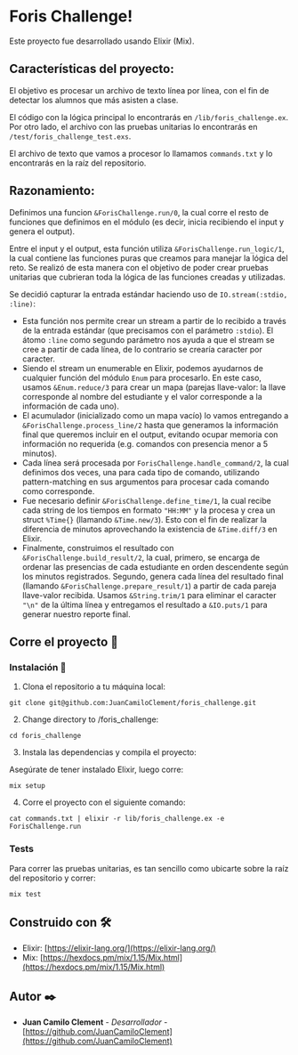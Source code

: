 # Foris Challenge!

Este proyecto fue desarrollado usando Elixir (Mix).

## Características del proyecto:

El objetivo es procesar un archivo de texto línea por línea, con el fin de detectar los alumnos que más asisten a clase.

El código con la lógica principal lo encontrarás en `/lib/foris_challenge.ex`. Por otro lado, el archivo con las pruebas unitarias lo encontrarás en `/test/foris_challenge_test.exs`.

El archivo de texto que vamos a procesor lo llamamos `commands.txt` y lo encontrarás en la raíz del repositorio.

## Razonamiento:

Definimos una funcion `&ForisChallenge.run/0`, la cual corre el resto de funciones que definimos en el módulo (es decir, inicia recibiendo el input y genera el output).

Entre el input y el output, esta función utiliza `&ForisChallenge.run_logic/1`, la cual contiene las funciones puras que creamos para manejar la lógica del reto. Se realizó de esta manera con el objetivo de poder crear pruebas unitarias que cubrieran toda la lógica de las funciones creadas y utilizadas.

Se decidió capturar la entrada estándar haciendo uso de `IO.stream(:stdio, :line)`:
- Esta función nos permite crear un stream a partir de lo recibido a través de la entrada estándar (que precisamos con el parámetro `:stdio`). El átomo `:line` como segundo parámetro nos ayuda a que el stream se cree a partir de cada línea, de lo contrario se crearía caracter por caracter.
- Siendo el stream un enumerable en Elixir, podemos ayudarnos de cualquier función del módulo `Enum` para procesarlo. En este caso, usamos `&Enum.reduce/3` para crear un mapa (parejas llave-valor: la llave corresponde al nombre del estudiante y el valor corresponde a la información de cada uno).
- El acumulador (inicializado como un mapa vacío) lo vamos entregando a `&ForisChallenge.process_line/2` hasta que generamos la información final que queremos incluir en el output, evitando ocupar memoria con información no requerida (e.g. comandos con presencia menor a 5 minutos).
- Cada línea será procesada por `ForisChallenge.handle_command/2`, la cual definimos dos veces, una para cada tipo de comando, utilizando pattern-matching en sus argumentos para procesar cada comando como corresponde.
- Fue necesario definir `&ForisChallenge.define_time/1`, la cual recibe cada string de los tiempos en formato `"HH:MM"` y la procesa y crea un struct `%Time{}` (llamando `&Time.new/3`). Esto con el fin de realizar la diferencia de minutos aprovechando la existencia de `&Time.diff/3` en Elixir.
- Finalmente, construimos el resultado con `&ForisChallenge.build_result/2`, la cual, primero, se encarga de ordenar las presencias de cada estudiante en orden descendente según los minutos registrados. Segundo, genera cada línea del resultado final (llamando `&ForisChallenge.prepare_result/1`) a partir de cada pareja llave-valor recibida. Usamos `&String.trim/1` para eliminar el caracter `"\n"` de la última línea y entregamos el resultado a `&IO.puts/1` para generar nuestro reporte final.

## Corre el proyecto 🚀

### Instalación 🔧

1. Clona el repositorio a tu máquina local: 
```
git clone git@github.com:JuanCamiloClement/foris_challenge.git
```

2. Change directory to /foris_challenge:
```
cd foris_challenge
```

3. Instala las dependencias y compila el proyecto:

Asegúrate de tener instalado Elixir, luego corre:
```
mix setup
```

4. Corre el proyecto con el siguiente comando:
```
cat commands.txt | elixir -r lib/foris_challenge.ex -e ForisChallenge.run
```

### Tests

Para correr las pruebas unitarias, es tan sencillo como ubicarte sobre la raíz del repositorio y correr:
```
mix test
```

## Construido con 🛠️

- Elixir: [https://elixir-lang.org/](https://elixir-lang.org/)
- Mix: [https://hexdocs.pm/mix/1.15/Mix.html](https://hexdocs.pm/mix/1.15/Mix.html)

## Autor ✒️

- **Juan Camilo Clement** - _Desarrollador_ - [https://github.com/JuanCamiloClement](https://github.com/JuanCamiloClement)